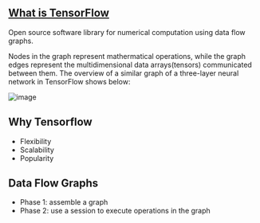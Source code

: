 ## [What is TensorFlow](https://tensorflow.google.cn/)
Open source software library for numerical computation using data flow graphs.

Nodes in the graph represent mathermatical operations, while the graph edges represent the multidimensional data arrays(tensors) communicated between them. The overview of a similar graph of a three-layer neural network in TensorFlow shows below:

![image](http://adventuresinmachinelearning.com/wp-content/uploads/2017/03/TensorFlow-data-flow-graph.gif)

## Why Tensorflow
- Flexibility
- Scalability
- Popularity

## Data Flow Graphs
- Phase 1: assemble a graph
- Phase 2: use a session to execute operations in the graph

